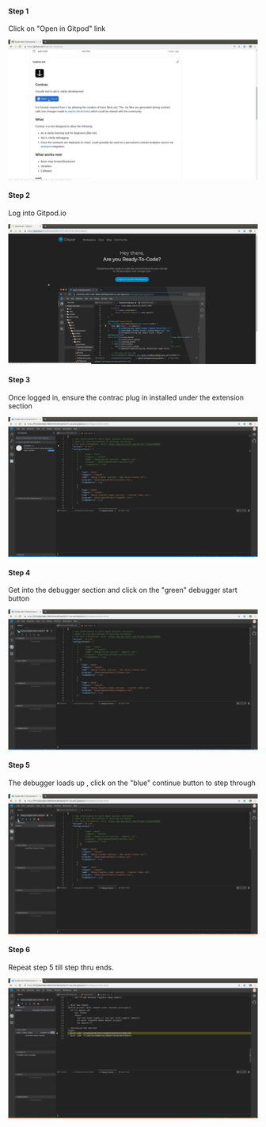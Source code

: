 #### Step 1
Click on "Open in Gitpod" link

![](./click_open_gitpod.png)

#### Step 2
Log into Gitpod.io

![](./login_gitpod.png)

#### Step 3
Once logged in, ensure the contrac plug in installed under the extension section

![](./contrac_extension_gitpod.png)

#### Step 4
Get into the debugger section and click on the "green" debugger start button

![](./click_debugger_button_gitpod.png)

#### Step 5
The debugger loads up , click on the "blue" continue button to step through

![](./click_blue_continue_button_gitpod.png)

#### Step 6
Repeat step 5 till step thru ends.

![](./repeat_blue_continue_button_gitpod.png)

